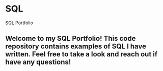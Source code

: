 # SQL
SQL Portfolio
## Welcome to my SQL Portfolio! This code repository contains examples of SQL I have written. Feel free to take a look and reach out if have any questions!
